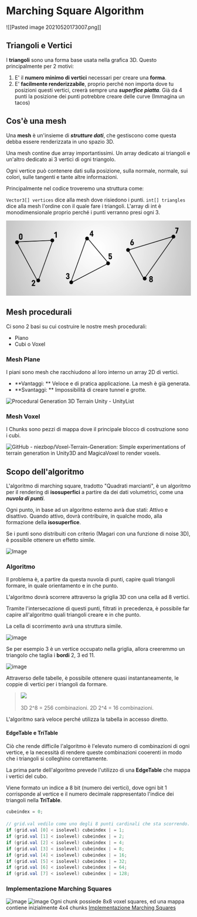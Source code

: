 Marching Square Algorithm
===

![[Pasted image 20210520173007.png]]

## Triangoli e Vertici
I **triangoli** sono una forma base usata nella grafica 3D. 
Questo principalmente per 2 motivi:
1) E' il **numero minimo di vertici** necessari per creare una **forma**.
2) E' **facilmente renderizzabile**, proprio perché non importa dove tu posizioni questi vertici, creerà sempre una ***superfice piatta***. Già da 4 punti la posizione dei punti potrebbre creare delle curve (Immagina un tacos)

## Cos'è una mesh
Una **mesh** è un'insieme di ***strutture dati***, che gestiscono come questa debba essere renderizzata in uno spazio 3D.

Una mesh contine due array importantissimi. Un array dedicato ai triangoli e un'altro dedicato ai 3 vertici di ogni triangolo. 

Ogni vertice può contenere dati sulla posizione, sulla normale, normale, sui colori, sulle tangenti e tante altre informazioni.

Principalmente nel codice troveremo una struttura come:

`Vector3[] vertices` dice alla mesh dove risiedono i punti.
`int[] triangles` dice alla mesh l'ordine con il quale fare i triangoli. L'array di int è monodimensionale proprio perché i punti verranno presi ogni 3.

![](Images/Pasted%20image%2020210517004041.png)

## Mesh procedurali
Ci sono 2 basi su cui costruire le nostre mesh procedurali:
* Piano
* Cubi o Voxel

### Mesh Plane
I piani sono mesh che racchiudono al loro interno un array 2D di vertici.

* **Vantaggi: ** Veloce e di pratica applicazione. La mesh è già generata.
* **Svantaggi: ** Impossibilità di creare tunnel e grotte. 

![Procedural Generation 3D Terrain Unity - UnityList](https://raw.githubusercontent.com/killicolin/Procedural-Generation-3D-Terrain-Unity-/master/Ressources/noiseValue.png)

### Mesh Voxel 
I Chunks sono pezzi di mappa dove il principale blocco di costruzione sono i cubi.

![GitHub - niezbop/Voxel-Terrain-Generation: Simple experimentations of terrain  generation in Unity3D and MagicaVoxel to render voxels.](https://camo.githubusercontent.com/97379c90c96dfa6680be18a3e6bf6d1e9032a77788d15cd5d6f740b9a98a423b/687474703a2f2f692e696d6775722e636f6d2f4f72326e7338582e706e67)

## Scopo dell'algoritmo
L'algoritmo di marching square, tradotto "Quadrati marcianti", è un algoritmo per il rendering di  **isosuperfici** a partire da dei dati volumetrici, come una ***nuvola di punti***. 

Ogni punto, in base ad un algoritmo esterno avrà due stati: Attivo e disattivo. Quando attivo, dovrà contribuire, in qualche modo, alla formazione della **isosuperfice**.

Se i punti sono distribuiti con criterio (Magari con una funzione di noise 3D), è possibile ottenere un effetto simile.

![Image](Pasted%20image%2020210517163249.png)

### Algoritmo

Il problema è, a partire da questa nuvola di punti, capire quali triangoli formare, in quale orientamento e in che punto.

L'algoritmo dovrà scorrere attraverso la griglia 3D con una cella ad 8 vertici.

Tramite l'intersecazione di questi punti, filtrati in precedenza, è possibile far capire all'algoritmo quali triangoli creare e in che punto.

La cella di scorrimento avrà una struttura simile.

![image](https://user-images.githubusercontent.com/55745404/118796189-a7d30c00-b89b-11eb-9ab7-b64a13a690c2.png)

Se per esempio 3 è un vertice occupato nella griglia, allora creeremmo un triangolo che taglia i **bordi** 2, 3 ed 11.

![image](https://user-images.githubusercontent.com/55745404/118796486-f2ed1f00-b89b-11eb-9b27-58a4735a729e.png)

Attraverso delle tabelle, è possibile ottenere quasi instantaneamente, le coppie di vertici per i triangoli da formare.

>![](https://upload.wikimedia.org/wikipedia/commons/thumb/a/a7/MarchingCubes.svg/350px-MarchingCubes.svg.png)
>
> 3D 2^8 = 256 combinazioni. 
> 2D 2^4 = 16 combinazioni.

L'algoritmo sarà veloce perché utilizza la tabella in accesso diretto. 

#### EdgeTable e TriTable
Ciò che rende difficile l'algoritmo è l'elevato numero di combinazioni di ogni vertice, e la necessità di rendere queste combinazioni cooerenti in modo che i triangoli si colleghino correttamente.

La prima parte dell'algoritmo prevede l'utilizzo di una **EdgeTable** che mappa i vertici del cubo.

Viene formato un indice a 8 bit (numero dei vertici), dove ogni bit 1 corrisponde al vertice e il numero decimale rappresentato l'indice dei triangoli nella **TriTable**.

```cs
cubeindex = 0;

// grid.val vedilo come uno degli 8 punti cardinali che sta scorrendo.
if (grid.val [0] < isolevel) cubeindex | = 1;
if (grid.val [1] < isolevel) cubeindex | = 2;
if (grid.val [2] < isolevel) cubeindex | = 4;
if (grid.val [3] < isolevel) cubeindex | = 8;
if (grid.val [4] < isolevel) cubeindex | = 16;
if (grid.val [5] < isolevel) cubeindex | = 32;
if (grid.val [6] < isolevel) cubeindex | = 64;
if (grid.val [7] < isolevel) cubeindex | = 128;
```

### Implementazione Marching Squares 
![image](https://user-images.githubusercontent.com/55745404/118907764-6a649200-b920-11eb-8d52-adbdadb3c585.png)
![image](https://user-images.githubusercontent.com/55745404/118907891-a7c91f80-b920-11eb-8ad7-cd5c445efd82.png)
Ogni chunk possiede 8x8 voxel squares, ed una mappa contiene inizialmente 4x4 chunks 
[Implementazione Marching Squares](https://github.com/Lucaffo/Procedural-World-Generation/tree/main/Procedural%20Voxel%20Terrain%20Generator/Assets/Scenes/Marching%20Squares)


